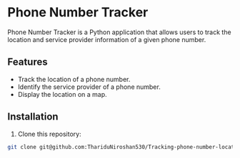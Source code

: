 # Phone Number Tracker

Phone Number Tracker is a Python application that allows users to track the location and service provider information of a given phone number.

## Features

- Track the location of a phone number.
- Identify the service provider of a phone number.
- Display the location on a map.

## Installation

1. Clone this repository:

```bash
git clone git@github.com:ThariduNiroshan530/Tracking-phone-number-location-using-python.git
